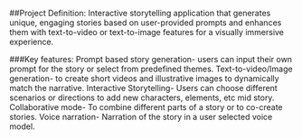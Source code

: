 ##Project Definition:
Interactive storytelling application that generates unique, engaging stories based on user-provided prompts and enhances them with text-to-video or text-to-image features for a visually immersive experience.

###Key features:
Prompt based story generation- users can input their own prompt for the story or select from predefined themes.
Text-to-video/Image generation- to create short videos and illustrative images to dynamically match the narrative.
Interactive Storytelling- Users can choose different scenarios or directions to add new characters, elements, etc mid story.
Collaborative mode- To combine different parts of a story or to co-create stories.
Voice narration- Narration of the story in a user selected voice model.
